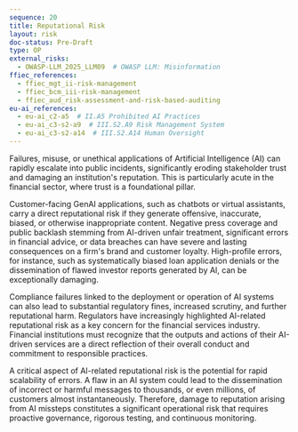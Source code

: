 ```yaml
---
sequence: 20
title: Reputational Risk
layout: risk
doc-status: Pre-Draft
type: OP
external_risks:
  - OWASP-LLM_2025_LLM09  # OWASP LLM: Misinformation
ffiec_references:
  - ffiec_mgt_ii-risk-management
  - ffiec_bcm_iii-risk-management
  - ffiec_aud_risk-assessment-and-risk-based-auditing
eu-ai_references:
  - eu-ai_c2-a5  # II.A5 Prohibited AI Practices
  - eu-ai_c3-s2-a9  # III.S2.A9 Risk Management System
  - eu-ai_c3-s2-a14  # III.S2.A14 Human Oversight
---
```


Failures, misuse, or unethical applications of Artificial Intelligence (AI) can rapidly escalate into public incidents, significantly eroding stakeholder trust and damaging an institution's reputation. This is particularly acute in the financial sector, where trust is a foundational pillar.

Customer-facing GenAI applications, such as chatbots or virtual assistants, carry a direct reputational risk if they generate offensive, inaccurate, biased, or otherwise inappropriate content. Negative press coverage and public backlash stemming from AI-driven unfair treatment, significant errors in financial advice, or data breaches can have severe and lasting consequences on a firm's brand and customer loyalty. High-profile errors, for instance, such as systematically biased loan application denials or the dissemination of flawed investor reports generated by AI, can be exceptionally damaging.

Compliance failures linked to the deployment or operation of AI systems can also lead to substantial regulatory fines, increased scrutiny, and further reputational harm. Regulators have increasingly highlighted AI-related reputational risk as a key concern for the financial services industry. Financial institutions must recognize that the outputs and actions of their AI-driven services are a direct reflection of their overall conduct and commitment to responsible practices.

A critical aspect of AI-related reputational risk is the potential for rapid scalability of errors. A flaw in an AI system could lead to the dissemination of incorrect or harmful messages to thousands, or even millions, of customers almost instantaneously. Therefore, damage to reputation arising from AI missteps constitutes a significant operational risk that requires proactive governance, rigorous testing, and continuous monitoring.
